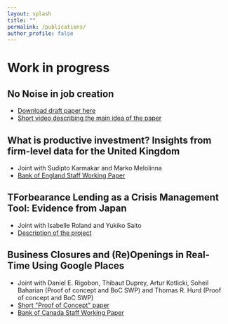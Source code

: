 ```yaml
---
layout: splash
title: ""
permalink: /publications/
author_profile: false
---
```



# Work in progress

## No Noise in job creation
 * [Download draft paper here](http://philipschnattinger.github.io/files/No_Noise_in_Job_Creation_paper.pdf)
 * [Short video describing the main idea of the paper](https://www.youtube.com/watch?v=1CuFVz8nZiM&t=62s)

## What is productive investment? Insights from firm-level data for the United Kingdom
 * Joint with  Sudipto Karmakar and Marko Melolinna
 * [Bank of England Staff Working Paper](https://www.bankofengland.co.uk/working-paper/2022/what-is-productive-investment-insights-from-firm-level-data-for-the-united-kingdom)

 ## TForbearance Lending as a Crisis Management Tool: Evidence from Japan
* Joint with Isabelle Roland and Yukiko Saito
* [Description of the project](https://www.keynesfund.econ.cam.ac.uk/roland-forbearance-lending-as-a-crisis-management-tool-in-Japan)

## Business Closures and (Re)Openings in Real-Time Using Google Places
 * Joint with Daniel E. Rigobon, Thibaut Duprey, Artur Kotlicki, Soheil Baharian (Proof of concept and BoC SWP) and Thomas R. Hurd (Proof of concept and BoC SWP)
 * [Short "Proof of Concept" paper](https://www.mdpi.com/1911-8074/15/4/183)
 * [Bank of Canada Staff Working Paper](https://www.bankofcanada.ca/2022/01/staff-working-paper-2022-1/)


<br />
<br />
<br />
<br />
<br />
<br />
<br />
<br />
<br />
<br />
<br />
<br />
<br />
<br />
<br />
<br />
<br />
<br />
<br />
<br />
<br />
<br />
<br />
<br />
<br />
<br />
<br />
<br />

<!--
{% if author.googlescholar %}
  You can also find my articles on <u><a href="{{author.googlescholar}}">my Google Scholar profile</a>.</u>
{% endif %}

{% include base_path %}

{% for post in site.publications reversed %}
  {% include archive-single.html %}
{% endfor %}

-->